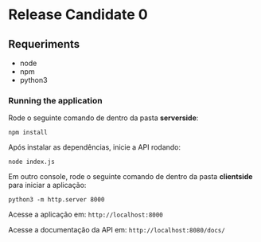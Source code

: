 # Release Candidate 0

## Requeriments

* node
* npm
* python3

### Running the application

Rode o seguinte comando de dentro da pasta **serverside**:

```console
npm install
```

Após instalar as dependências, inicie a API rodando: 

```console
node index.js
```

Em outro console, rode o seguinte comando de dentro da pasta **clientside** para iniciar a aplicação:

```console
python3 -m http.server 8000
```

Acesse a aplicação em: ``http://localhost:8000``

Acesse a documentação da API em: ``http://localhost:8080/docs/``